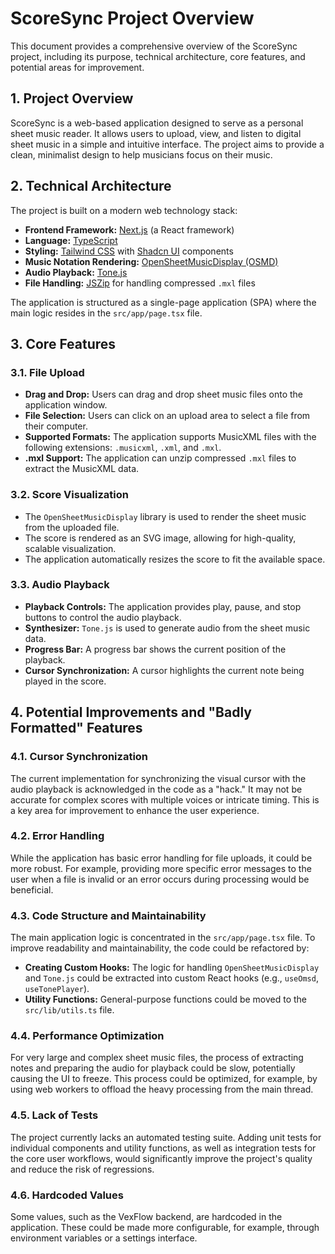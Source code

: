 # ScoreSync Project Overview

This document provides a comprehensive overview of the ScoreSync project, including its purpose, technical architecture, core features, and potential areas for improvement.

## 1. Project Overview

ScoreSync is a web-based application designed to serve as a personal sheet music reader. It allows users to upload, view, and listen to digital sheet music in a simple and intuitive interface. The project aims to provide a clean, minimalist design to help musicians focus on their music.

## 2. Technical Architecture

The project is built on a modern web technology stack:

*   **Frontend Framework:** [Next.js](https://nextjs.org/) (a React framework)
*   **Language:** [TypeScript](https://www.typescriptlang.org/)
*   **Styling:** [Tailwind CSS](https://tailwindcss.com/) with [Shadcn UI](https://ui.shadcn.com/) components
*   **Music Notation Rendering:** [OpenSheetMusicDisplay (OSMD)](https://opensheetmusicdisplay.org/)
*   **Audio Playback:** [Tone.js](https://tonejs.github.io/)
*   **File Handling:** [JSZip](https://stuk.github.io/jszip/) for handling compressed `.mxl` files

The application is structured as a single-page application (SPA) where the main logic resides in the `src/app/page.tsx` file.

## 3. Core Features

### 3.1. File Upload

*   **Drag and Drop:** Users can drag and drop sheet music files onto the application window.
*   **File Selection:** Users can click on an upload area to select a file from their computer.
*   **Supported Formats:** The application supports MusicXML files with the following extensions: `.musicxml`, `.xml`, and `.mxl`.
*   **.mxl Support:** The application can unzip compressed `.mxl` files to extract the MusicXML data.

### 3.2. Score Visualization

*   The `OpenSheetMusicDisplay` library is used to render the sheet music from the uploaded file.
*   The score is rendered as an SVG image, allowing for high-quality, scalable visualization.
*   The application automatically resizes the score to fit the available space.

### 3.3. Audio Playback

*   **Playback Controls:** The application provides play, pause, and stop buttons to control the audio playback.
*   **Synthesizer:** `Tone.js` is used to generate audio from the sheet music data.
*   **Progress Bar:** A progress bar shows the current position of the playback.
*   **Cursor Synchronization:** A cursor highlights the current note being played in the score.

## 4. Potential Improvements and "Badly Formatted" Features

### 4.1. Cursor Synchronization

The current implementation for synchronizing the visual cursor with the audio playback is acknowledged in the code as a "hack." It may not be accurate for complex scores with multiple voices or intricate timing. This is a key area for improvement to enhance the user experience.

### 4.2. Error Handling

While the application has basic error handling for file uploads, it could be more robust. For example, providing more specific error messages to the user when a file is invalid or an error occurs during processing would be beneficial.

### 4.3. Code Structure and Maintainability

The main application logic is concentrated in the `src/app/page.tsx` file. To improve readability and maintainability, the code could be refactored by:

*   **Creating Custom Hooks:** The logic for handling `OpenSheetMusicDisplay` and `Tone.js` could be extracted into custom React hooks (e.g., `useOmsd`, `useTonePlayer`).
*   **Utility Functions:** General-purpose functions could be moved to the `src/lib/utils.ts` file.

### 4.4. Performance Optimization

For very large and complex sheet music files, the process of extracting notes and preparing the audio for playback could be slow, potentially causing the UI to freeze. This process could be optimized, for example, by using web workers to offload the heavy processing from the main thread.

### 4.5. Lack of Tests

The project currently lacks an automated testing suite. Adding unit tests for individual components and utility functions, as well as integration tests for the core user workflows, would significantly improve the project's quality and reduce the risk of regressions.

### 4.6. Hardcoded Values

Some values, such as the VexFlow backend, are hardcoded in the application. These could be made more configurable, for example, through environment variables or a settings interface.
